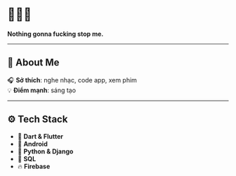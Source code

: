 # 🏁🚗💨  

**Nothing gonna fucking stop me.**

---

## 🛞 About Me

🎧 **Sở thích**: nghe nhạc, code app, xem phim  
💡 **Điểm mạnh**: sáng tạo  

---

## ⚙️ Tech Stack

- 💙 **Dart & Flutter**
- 📱 **Android**
- 🐍 **Python & Django** 
- 🧠 **SQL** 
- 🔥 **Firebase**  

